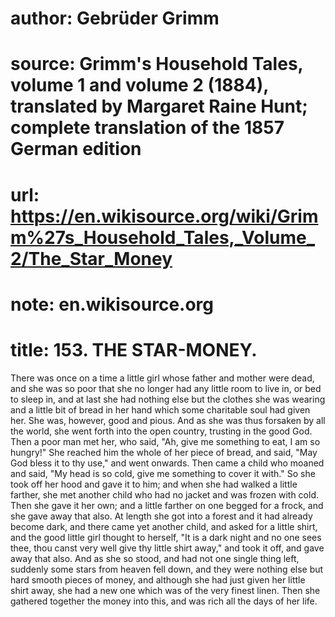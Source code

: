 # author: Gebrüder Grimm
# source: Grimm's Household Tales, volume 1 and volume 2 (1884), translated by Margaret Raine Hunt; complete translation of the 1857 German edition
# url: https://en.wikisource.org/wiki/Grimm%27s_Household_Tales,_Volume_2/The_Star_Money
# note: en.wikisource.org
# title: 153. THE STAR-MONEY. 

There was once on a time a little girl whose father and mother were dead, and she was so poor that she no longer had any little room to live in, or bed to sleep in, and at last she had nothing else but the clothes she was wearing and a little bit of bread in her hand which some charitable soul had given her. She was, however, good and pious. And as she was thus forsaken by all the world, ​she went forth into the open country, trusting in the good God. Then a poor man met her, who said, "Ah, give me something to eat, I am so hungry!" She reached him the whole of her piece of bread, and said, "May God bless it to thy use," and went onwards. Then came a child who moaned and said, "My head is so cold, give me something to cover it with." So she took off her hood and gave it to him; and when she had walked a little farther, she met another child who had no jacket and was frozen with cold. Then she gave it her own; and a little farther on one begged for a frock, and she gave away that also. At length she got into a forest and it had already become dark, and there came yet another child, and asked for a little shirt, and the good little girl thought to herself, "It is a dark night and no one sees thee, thou canst very well give thy little shirt away," and took it off, and gave away that also. And as she so stood, and had not one single thing left, suddenly some stars from heaven fell down, and they were nothing else but hard smooth pieces of money, and although she had just given her little shirt away, she had a new one which was of the very finest linen. Then she gathered together the money into this, and was rich all the days of her life. 

